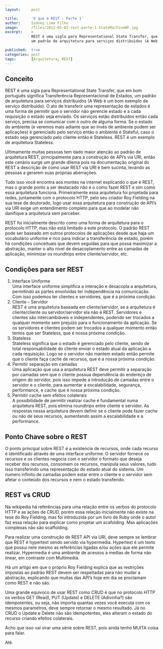 ```yaml
---
layout:     post

title:      'O que é REST - Parte 1'
author:     Sidney Lima Filho
image:      /files/2012-05-02-rest-parte-1-StateMachineWF.jpg
excerpt:    > 
            REST é uma sigla para Representational State Transfer, que em bom português significa Transferência Representacional de Estados, 
            um padrão de arquitetura para serviços distribuidos (A Web é um bom exemplo de serviço distribuido).

published:  true
categories: post
tags:       [Arquitetura, REST]
---
```


## Conceito

REST é uma sigla para Representational State Transfer, que em bom português significa Transferência Representacional de Estados, um padrão de arquitetura para serviços distribuidos (A Web é um bom exemplo de serviço distribuido). O ato de transferir uma representação de estados é uma forma de permitir que o servidor não gerencie estado e a cada requisição o estado seja enviado. Os serviços estão distribuidos então cada serviço, precisa se comunicar com o outro de alguma forma. Se o estado do ambiente (e veremos mais adiante que ao invés de ambiente podem ser aplicações) é gerenciado pelo serviço então o ambiente é Stateful, caso o estado seja gerenciado pelo cliente então é Stateless. REST é um exemplo de arquitetura Stateless.

Ultimamente muitas pessoas tem dado maior atenção ao padrão de arquitetura REST, principalmente para a construção de API’s via URI, então este cenário surge um grande dilema pois na documentação original do REST a descrição de como usar REST via URI é bem sucinta, levando as pessoas a gerarem suas próprias aberrações.

Tudo isso você encontra aos montes na internet explicando o que é REST, mas o grande ponto a ser destacado não é o como fazer REST e sim como essa arquitetura funciona. Primeiramente essa arquitetura foi projetada para redes, juntamente com o protocolo HTTP, pelo seu criador Roy Fielding na sua tese de doutorado, logo usar essa arquitetura para construção de API’s via URI exige um entendimento completo para que ao modelar não danifique a arquitetura sem perceber.

REST foi inicialmente descrito como uma forma de arquitetura para o protocolo HTTP, mas não está limitado a este protocolo. O padrão REST pode ser baseado em outros protocolos de aplicações desde que haja um vocabulário uniforme e rico para indicar a transferência de estado, porém há condições conceituais que devem seguidas para que possa maximizar a abstração, manter o alto nivel de desacoplamento entre as camadas de aplicação, minimizar os roundtrips entre cliente/servidor, etc.

## Condições para ser REST

1.  Interface Uniforme  
    Uma interface uniforme simplifica a interação e desacopla a arquitetura, permitindo as partes envolvidas ter independência na comunicação. Com isso podemos ter clientes e servidores, que é a próxima condição.
2.  Cliente – Servidor  
    REST é uma arquitetura baseada em cliente/servidor, se a arquitetura é cliente/cliente ou servidor/servidor ela não é REST. Servidores e clientes são intercambiáveis e independentes, podendo ser trocados a qualquer momento sem prejuízo para o funcionamento da aplicação. Se os servidores e clientes podem ser trocados a qualquer momento então temos que ser Stateless, que é nossa próxima condição.
3.  Stateless  
    Stateless significa que o estado é gerenciado pelo cliente, sendo de total responsabilidade do cliente enviar o estado atual da aplicação a cada requisição. Logo se o servidor não mantem estado então permite que o cliente faça cache de recursos, que é a nossa próxima condição.
4.  Permitir separação em camadas  
    Uma aplicação que usa a arquitetura REST deve permitir a separação por camadas sem que o cliente possua dependência do endereço de origem do servidor, pois isso impede a introdução de camadas entre o servidor e o cliente, para aumentar a escalabilidade, segurança, performance, e cache que é nossa próxima condição.
5.  Permitir cache sem efeitos colaterais  
    A possibilidade de permitir realizar cache é fundamental numa arquitetura REST, pois elimina roundtrips entre cliente e servidor. As respostas nessa arquitetura devem definir se o cliente pode fazer cache ou não de seus recursos, aumentando assim a escalabilidade e a performance.

## Ponto Chave sobre o REST

O ponto principal sobre REST é a existencia de recursos, onde cada recurso é identificado através de uma interface uniforme. O servidor fornece os recursos e os clientes negocia com o servidor o formato que deseja receber dos recursos, consomem os recursos, manipula seus valores, tudo isso transferindo uma representação do estado atual do sistema. Um numero infinito de camadas podem estar entre o cliente e o servidor sem afetar o conteúdo dos recursos e nem o estado transferido.

## REST vs CRUD

Na wikipedia há referências para uma relação entre os verbos do protocolo HTTP e as ações de CRUD, porém essa relação inicialmente não existe na tese do Roy Fielding, mas foi introduzida por um livro de Ruby onde o autor faz essa relação para explicar como projetar um scafolding. Mas aplicações complexas não são scaffolding.

Para realizar uma construção de REST API via URI, deve sempre se lembrar que REST é hypertext sendo servido via hypermedia. Hypertext é um texto que possui nele mesmo as referências ligadas e/ou ações que ele permite realizar. Hypermedia é uma ambiente de acessos a medias de forma não linear, em contraste com Multimedia.

Há um artigo em que o próprio Roy Fielding explica que as restrições impostas ao padrão REST devem ser respeitadas para não mudar a abstração, explicando que muitas das API’s hoje em dia se proclamam como REST e não são.

Uma grande equivoco de usar REST como CRUD é que no protocolo HTTP os verbos GET (Read), PUT (Update) e DELETE (Adivinha?) são idempotentes, ou seja, não importa quantas vezes você executa com os mesmos parametros, deve sempre retornar o mesmo resultado. Já no CRUD o Update e Delete não são idempotentes, eles alteram o estado do recurso criando efeitos colaterais.

Acho que isso vai virar uma série sobre REST, pois ainda tenho MUITA coisa para falar.

Até.